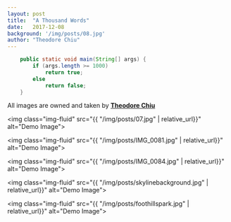 ```yaml
---
layout: post
title:  "A Thousand Words"
date:   2017-12-08 
background: '/img/posts/08.jpg'
author: "Theodore Chiu"
---
```


```java
    public static void main(String[] args) {
        if (args.length >= 1000)
            return true;
        else 
            return false; 
    }
```
All images are owned and taken by **[Theodore Chiu](https://theochiu.github.io)**

<img class="img-fluid" src="{{ "/img/posts/07.jpg" | relative_url}}" alt="Demo Image">
 
<img class="img-fluid" src="{{ "/img/posts/IMG_0081.jpg" | relative_url}}" alt="Demo Image">
 
<img class="img-fluid" src="{{ "/img/posts/IMG_0084.jpg" | relative_url}}" alt="Demo Image">
 
<img class="img-fluid" src="{{ "/img/posts/skylinebackground.jpg" | relative_url}}" alt="Demo Image">
 
<img class="img-fluid" src="{{ "/img/posts/foothillspark.jpg" | relative_url}}" alt="Demo Image">

